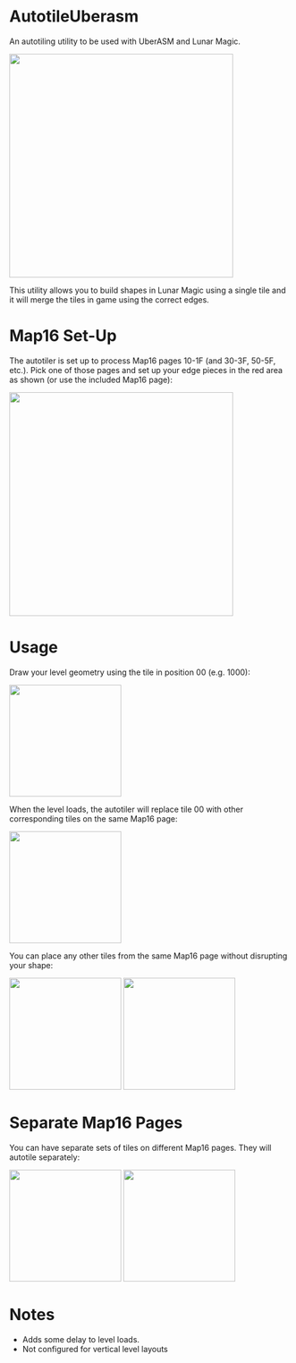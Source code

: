 # AutotileUberasm
An autotiling utility to be used with UberASM and Lunar Magic.

<img src="https://github.com/CircleFriendo/AutotileUberasm/assets/131226495/8672fdab-f12d-4fe1-8415-484fa9946e1b" width="400">

This utility allows you to build shapes in Lunar Magic using a single tile and it will merge the tiles in game using the correct edges.

# Map16 Set-Up
The autotiler is set up to process Map16 pages 10-1F (and 30-3F, 50-5F, etc.).
Pick one of those pages and set up your edge pieces in the red area as shown (or use the included Map16 page):

<img src="https://github.com/CircleFriendo/AutotileUberasm/assets/131226495/179cd246-0fbf-49fc-bc14-9e8d86390afc" width="400">

# Usage
Draw your level geometry using the tile in position 00 (e.g. 1000):

<img src="https://github.com/CircleFriendo/AutotileUberasm/assets/131226495/dffe3bb0-9875-4d0d-9c87-4437d92d8a19" width="200">

When the level loads, the autotiler will replace tile 00 with other corresponding tiles on the same Map16 page:

<img src="https://github.com/CircleFriendo/AutotileUberasm/assets/131226495/8b18eb94-5788-413e-96ed-bae521a2316b" width="200">

You can place any other tiles from the same Map16 page without disrupting your shape:

<img src="https://github.com/CircleFriendo/AutotileUberasm/assets/131226495/6e2bf377-90a5-4281-9c43-e8a715e2c96d" width="200">
<img src="https://github.com/CircleFriendo/AutotileUberasm/assets/131226495/d03b48cd-9b69-4d8e-ac60-0d6a87179942" width="200">

# Separate Map16 Pages
You can have separate sets of tiles on different Map16 pages. They will autotile separately:

<img src="https://github.com/CircleFriendo/AutotileUberasm/assets/131226495/8cf5684c-3a71-4505-a95f-2b38263ab959" width="200">
<img src="https://github.com/CircleFriendo/AutotileUberasm/assets/131226495/821341ba-b7b8-432e-8092-ecf8d1661e72" width="200">

# Notes
* Adds some delay to level loads.
* Not configured for vertical level layouts
